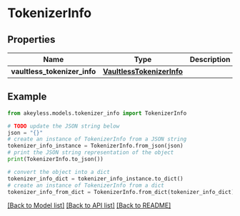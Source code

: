 # TokenizerInfo


## Properties

Name | Type | Description | Notes
------------ | ------------- | ------------- | -------------
**vaultless_tokenizer_info** | [**VaultlessTokenizerInfo**](VaultlessTokenizerInfo.md) |  | [optional] 

## Example

```python
from akeyless.models.tokenizer_info import TokenizerInfo

# TODO update the JSON string below
json = "{}"
# create an instance of TokenizerInfo from a JSON string
tokenizer_info_instance = TokenizerInfo.from_json(json)
# print the JSON string representation of the object
print(TokenizerInfo.to_json())

# convert the object into a dict
tokenizer_info_dict = tokenizer_info_instance.to_dict()
# create an instance of TokenizerInfo from a dict
tokenizer_info_from_dict = TokenizerInfo.from_dict(tokenizer_info_dict)
```
[[Back to Model list]](../README.md#documentation-for-models) [[Back to API list]](../README.md#documentation-for-api-endpoints) [[Back to README]](../README.md)



